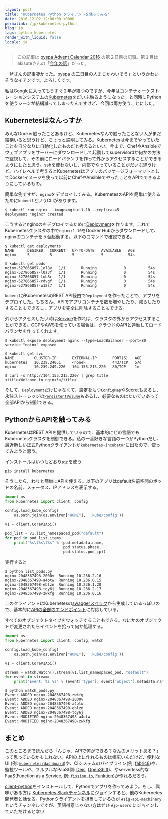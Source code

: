 ```yaml
---
layout: post
title: "Kubernetes Python クライアントを使ってみる"
date: 2016-12-02 12:00:00 +0000
permalink: /jp/kubernetes-python
blog: jp
tags: python kubernetes
render_with_liquid: false
locale: ja
---
```


> この記事は [pyspa Advent Calendar 2016](http://www.adventar.org/calendars/1435#list-2016-12-02) の第２日目の記事。第１目はakisuteさんの「[今年の話](http://akisute.com/2016/12/pyspa-advent-calendar-2016-1.html)」だった。

「斧さんの記事凄かった。pyspa の二日目の人まじかわいそう」というかわいそうなイアンです。よろしくです。

私はGoogleに入ってもうすぐ２年が経つのですが、今年はコンテナオーケストレーションシステムの[Kubernetes](http://kubernetes.io/)をだいぶ触るようになった。と同時にPythonを使うシーンが結構減ってしまったんですけど、今回は両方使うことにした。

## Kubernetesはなんっすか

みんなDocker触ったことあるけど、Kubernetesなんで触ったことない人がまだ結構いると思うけど、ちょっと説明してみる。Kubernetesは今までやっていたことを自分なりに自動化したものだと考えるといい。今まで、ChefやAnsibleでウェブアプリをサーバーにダウンロードして起動してsupervisordか何かの方法で監視して、その前にロードバランサを作って外からアクセスすることができるようにしたと思う。sshを使わないし、内部でやっていることがだいぶ違うけど、ハイレベルで考えるとKubernetesはアプリのパッケージフォーマットとしてDockerイメージを使って以前にChefやAnsibleでやったことをAPIでできるようにしているもの。

簡単な例ですが、`nginx`をデプロイしてみる。KubernetesのAPIを簡単に使えるために`kubectl`というCLIがあります。

```shell
$ kubectl run nginx --image=nginx:1.10 --replicas=5
deployment "nginx" created
```

こうするとnginxのをデプロイするために[Deployment](http://kubernetes.io/docs/user-guide/deployments/)を作ります。これでKubernetesクラスタの中で`nginx:1.10`をDocker Hubからダウンロードして、nginxのコンテナを５台起動する。以下のコマンドで確認できる。

```shell
$ kubectl get deployments
NAME      DESIRED   CURRENT   UP-TO-DATE   AVAILABLE   AGE
nginx     5         5         5            5           54s

$ kubectl get pods
nginx-527866857-1o78v   1/1       Running            0          54s
nginx-527866857-l0z3f   1/1       Running            0          54s
nginx-527866857-lub8r   1/1       Running            0          54s
nginx-527866857-rdvgf   1/1       Running            0          54s
nginx-527866857-w12s7   1/1       Running            0          54s
```

`kubectl`がKubernetesのREST API経由で`Deployment`を作ったことで、アプリをデプロイした。もちろん、APIでアプリコンテナを数を増やしたり、減らしたりすることもできるし、アプリを完全に削除することもできる。

外からアクセスしたい時は[Service](http://kubernetes.io/docs/user-guide/services/)を作れば、クラスタの外からアクセスすることができる。GCPやAWSを使っている場合は、クラウドのAPIと連動してロードバランサを作ってくれます。

```shell
$ kubectl expose deployment nginx --type=LoadBalancer --port=80
service "nginx" exposed

$ kubectl get svc
NAME         CLUSTER-IP       EXTERNAL-IP       PORT(S)   AGE
kubernetes   10.239.240.1     <none>            443/TCP   57d
nginx        10.239.249.220   104.155.215.220   80/TCP    1m

$ curl -s http://104.155.215.220/ | grep title
<title>Welcome to nginx!</title>
```

そして、`Deployment`だけじゃなくて、設定をもつ[`ConfigMap`](http://kubernetes.io/docs/user-guide/configmap/)や[Secret](http://kubernetes.io/docs/user-guide/secrets/)もあるし、永住ストーレッジの[`PersistentVolume`](http://kubernetes.io/docs/user-guide/persistent-volumes/)もあるし、必要なものはたいていあって全部APIから制御できる。

## PythonからAPIを触ってみる

KubernetesはREST APIを提供しているので、基本的にどの言語でもKubernetesクラスタを制御できる。私の一番好きな言語の一つがPythonだし、最近新しい[正式Pythonクライアント](https://github.com/kubernetes-incubator/client-python)が`kubernetes-incubator`に出たので、使ってみようと思う。

インストールはいつもどおり`pip`を使う

```shell
pip install kubernetes
```

そうしたら、わりと簡単にAPIを使える。以下のアプリはdefault名前空間のポッドの名前、ステータス、IPアドレスを表示する。

```python
import os
from kubernetes import client, config

config.load_kube_config(
    os.path.join(os.environ["HOME"], '.kube/config'))

v1 = client.CoreV1Api()

pod_list = v1.list_namespaced_pod("default")
for pod in pod_list.items:
    print("%s\t%s\t%s" % (pod.metadata.name,
                          pod.status.phase,
                          pod.status.pod_ip))
```

実行すると

```shell
$ python list_pods.py
nginx-2048367498-2000v  Running 10.236.2.16
nginx-2048367498-a4otw  Running 10.236.0.15
nginx-2048367498-eblzn  Running 10.236.1.20
nginx-2048367498-tqy6j  Running 10.236.2.17
nginx-2048367498-zwkfg  Running 10.236.0.16
```

このクライアントはKubernetesの[swaggerスペック](http://kubernetes.io/kubernetes/third_party/swagger-ui/)から生成しているっぽいので、基本的に[APIの全部のエンドポイント](https://github.com/kubernetes-incubator/client-python/tree/master/kubernetes#documentation-for-api-endpoints)に対応している。

すべてのオブジェクトタイプをウォッチすることもできる。なにかのオブジェクトが変更されたらイベントを拾って何か処理する。

```python
import os
from kubernetes import client, config, watch

config.load_kube_config(
    os.path.join(os.environ["HOME"], '.kube/config'))

v1 = client.CoreV1Api()

stream = watch.Watch().stream(v1.list_namespaced_pod, "default")
for event in stream:
    print("Event: %s %s" % (event['type'], event['object'].metadata.name))
```

```shell
$ python watch_pods.py
Event: ADDED nginx-2048367498-zwkfg
Event: ADDED nginx-2048367498-2000v
Event: ADDED nginx-2048367498-a4otw
Event: ADDED nginx-2048367498-eblzn
Event: ADDED nginx-2048367498-tqy6j
Event: MODIFIED nginx-2048367498-a4otw
Event: MODIFIED nginx-2048367498-zwkfg
```

## まとめ

このところまで読んだら「んじゃ、APIで何ができる？なんのメリットある？」って思っているかもしれない。APIの上に作れるものは幅広いんだけど、便利なUI (例: [`kubernetes/dashboard`](https://github.com/kubernetes/dashboard))や、CIシステムのパイプライン(例: [fabric8](https://fabric8.io/))や、監視ツールや、フルフルなPaaS(例: [Deis](http://deis.io/), [OpenShift](https://www.openshift.com/))、やserverless的なFaaS(Function as a Service, 例: [`fission.io`](http://fission.io/), [Funktion](https://github.com/fabric8io/funktion))が作れるだろう。

[client-python](https://github.com/kubernetes-incubator/client-python)をインストールして、Pythonでアプリを作ってみよう。もし、興味がある方は [Kubernetes Slackチャンネル](http://slack.kubernetes.io/)にジョインすると、他のKubernetes開発者と話せる。Pythonクライアントを担当しているのが `#sig-api-machinery` というチャンネルですが、英語得意じゃない方はぜひ `#jp-users` にジョインしていただけると幸い
